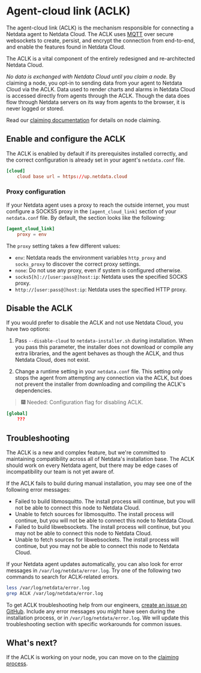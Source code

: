 <!--
---
title: "Agent-cloud link (ACLK)"
description: "The agent-cloud link (ACLK) is the mechanism responsible for connecting a Netdata agent to Netdata Cloud. 
The ACLK uses MQTT over secure websockets to create, persist, and encrypt the connection from end-to-end, and enable 
the features found in Netdata Cloud."
date: 2020-03-23
custom_edit_url: https://github.com/netdata/netdata/edit/master/aclk/README.md
---
-->

# Agent-cloud link (ACLK)

The agent-cloud link (ACLK) is the mechanism responsible for connecting a Netdata agent to Netdata Cloud. The ACLK uses
[MQTT](https://en.wikipedia.org/wiki/MQTT) over secure websockets to create, persist, and encrypt the connection from
end-to-end, and enable the features found in Netdata Cloud.

The ACLK is a vital component of the entirely redesigned and re-architected Netdata Cloud.

_No data is exchanged with Netdata Cloud until you claim a node._ By claiming a node, you opt-in to sending data from
your agent to Netdata Cloud via the ACLK. Data used to render charts and alarms in Netdata Cloud is accessed directly
from agents through the ACLK. Though the data does flow through Netdata servers on its way from agents to the browser,
it is never logged or stored.

Read our [claiming documentation](../claim/README.md) for details on node claiming.

## Enable and configure the ACLK

The ACLK is enabled by default if its prerequisites installed correctly, and the correct configuration is already set in
your agent's `netdata.conf` file.

```conf
[cloud]
    cloud base url = https://up.netdata.cloud
```

### Proxy configuration

If your Netdata agent uses a proxy to reach the outside internet, you must configure a SOCKS5 proxy in the
`[agent_cloud_link]` section of your `netdata.conf` file. By default, the section looks like the following:

```conf
[agent_cloud_link]
    proxy = env
```

The `proxy` setting takes a few different values:

-   `env`: Netdata reads the environment variables `http_proxy` and `socks_proxy` to discover the correct
    proxy settings.
-   `none`: Do not use any proxy, even if system is configured otherwise.
-   `socks5[h]://[user:pass@]host:ip`: Netdata uses the specified SOCKS proxy.
-   `http://[user:pass@]host:ip`: Netdata uses the specified HTTP proxy.

## Disable the ACLK

If you would prefer to disable the ACLK and not use Netdata Cloud, you have two options:

1.  Pass `--disable-cloud` to `netdata-installer.sh` during installation. When you pass this parameter, the installer
    does not download or compile any extra libraries, and the agent behaves as though the ACLK, and thus Netdata Cloud,
    does not exist.

2.  Change a runtime setting in your `netdata.conf` file. This setting only stops the agent from attempting any
    connection via the ACLK, but does not prevent the installer from downloading and compiling the ACLK's dependencies.

> 🎆 Needed: Configuration flag for disabling ACLK.

```conf
[global]
    ???
```

## Troubleshooting

The ACLK is a new and complex feature, but we're committed to maintaining compatibility across all of Netdata's
installation base. The ACLK should work on every Netdata agent, but there may be edge cases of incompatibility our team
is not yet aware of.

If the ACLK fails to build during manual installation, you may see one of the following error messages:

-   Failed to build libmosquitto. The install process will continue, but you will not be able to connect this node to
    Netdata Cloud.
-   Unable to fetch sources for libmosquitto. The install process will continue, but you will not be able to connect
    this node to Netdata Cloud.
-   Failed to build libwebsockets. The install process will continue, but you may not be able to connect this node to
    Netdata Cloud.
-   Unable to fetch sources for libwebsockets. The install process will continue, but you may not be able to connect
    this node to Netdata Cloud.

If your Netdata agent updates automatically, you can also look for error messages in `/var/log/netdata/error.log`. Try
one of the following two commands to search for ACLK-related errors.

```bash
less /var/log/netdata/error.log
grep ACLK /var/log/netdata/error.log
```

To get ACLK troubleshooting help from our engineers, [create an issue on
GitHub](https://github.com/netdata/netdata/issues/new?labels=bug%2C+needs+triage%2C+ACLK&template=bug_report.md&title=The+installer+failed+to+prepare+the+required+dependencies+for+Netdata+Cloud+functionality).
Include any error messages you might have seen during the installation process, or in `/var/log/netdata/error.log`. We
will update this troubleshooting section with specific workarounds for common issues.

## What's next?

If the ACLK is working on your node, you can move on to the [claiming process](../claim/README.md).
